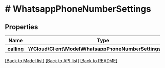 # # WhatsappPhoneNumberSettings

## Properties

Name | Type | Description | Notes
------------ | ------------- | ------------- | -------------
**calling** | [**\YCloud\Client\Model\WhatsappPhoneNumberSettingsCalling**](WhatsappPhoneNumberSettingsCalling.md) |  | [optional]

[[Back to Model list]](../../README.md#models) [[Back to API list]](../../README.md#endpoints) [[Back to README]](../../README.md)

